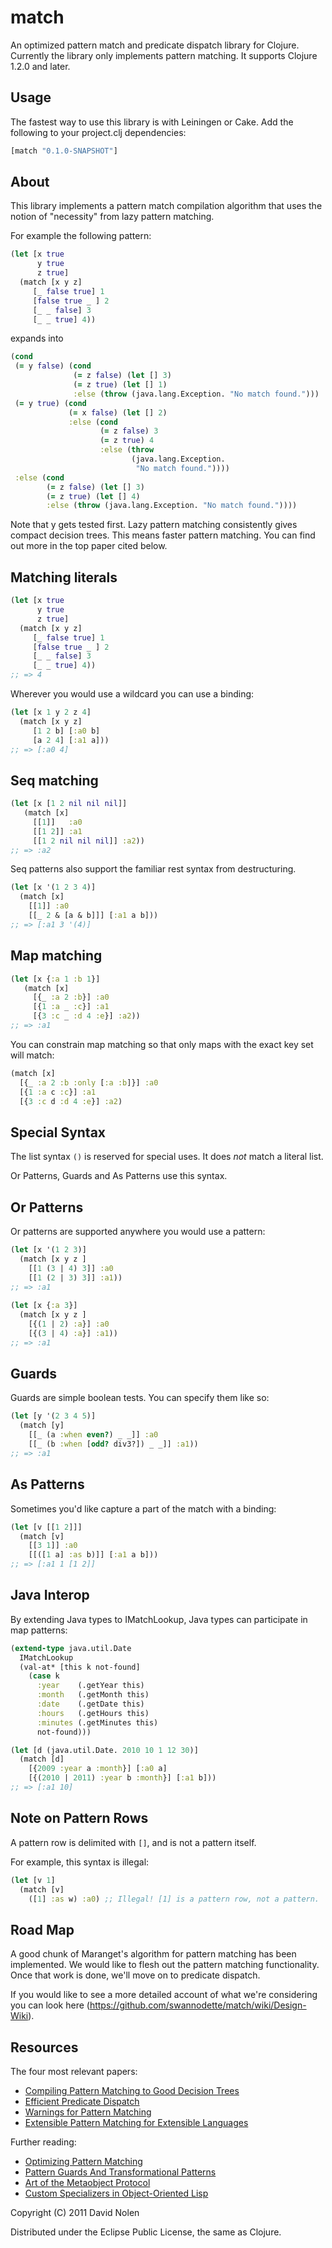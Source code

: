 match
====

An optimized pattern match and predicate dispatch library for Clojure. Currently the library only implements pattern matching. It supports Clojure 1.2.0 and later.

Usage
----

The fastest way to use this library is with Leiningen or Cake. Add the following to your project.clj dependencies:

```clojure
[match "0.1.0-SNAPSHOT"]
```

About
----

This library implements a pattern match compilation algorithm that uses the notion of "necessity" from lazy pattern matching.

For example the following pattern:

```clojure
(let [x true
      y true
      z true]
  (match [x y z]
     [_ false true] 1
     [false true _ ] 2
     [_ _ false] 3
     [_ _ true] 4))
```

expands into

```clojure
(cond
 (= y false) (cond
              (= z false) (let [] 3)
              (= z true) (let [] 1)
              :else (throw (java.lang.Exception. "No match found.")))
 (= y true) (cond
             (= x false) (let [] 2)
             :else (cond
                    (= z false) 3
                    (= z true) 4
                    :else (throw
                           (java.lang.Exception.
                            "No match found."))))
 :else (cond
        (= z false) (let [] 3)
        (= z true) (let [] 4)
        :else (throw (java.lang.Exception. "No match found."))))
```

Note that y gets tested first. Lazy pattern matching consistently gives compact decision trees. This means faster pattern matching. You can find out more in the top paper cited below.

Matching literals
----

```clojure
(let [x true
      y true
      z true]
  (match [x y z]
     [_ false true] 1
     [false true _ ] 2
     [_ _ false] 3
     [_ _ true] 4))
;; => 4
```

Wherever you would use a wildcard you can use a binding:

```clojure
(let [x 1 y 2 z 4]
  (match [x y z]
     [1 2 b] [:a0 b]
     [a 2 4] [:a1 a]))
;; => [:a0 4]
```

Seq matching
----

```clojure
(let [x [1 2 nil nil nil]]
   (match [x]
     [[1]]   :a0
     [[1 2]] :a1
     [[1 2 nil nil nil]] :a2))
;; => :a2
```

Seq patterns also support the familiar rest syntax from destructuring.

```clojure
(let [x '(1 2 3 4)]
  (match [x]
    [[1]] :a0
    [[_ 2 & [a & b]]] [:a1 a b]))
;; => [:a1 3 '(4)]
```

Map matching
----

```clojure
(let [x {:a 1 :b 1}]
   (match [x]
     [{_ :a 2 :b}] :a0
     [{1 :a _ :c}] :a1
     [{3 :c _ :d 4 :e}] :a2))
;; => :a1
```

You can constrain map matching so that only maps with the exact key set will match:

```clojure
(match [x]
  [{_ :a 2 :b :only [:a :b]}] :a0
  [{1 :a c :c}] :a1
  [{3 :c d :d 4 :e}] :a2)
```

Special Syntax
----

The list syntax `()` is reserved for special uses. It does *not* match a literal list.

Or Patterns, Guards and As Patterns use this syntax.


Or Patterns
----

Or patterns are supported anywhere you would use a pattern:

```clojure
(let [x '(1 2 3)]
  (match [x y z ]
    [[1 (3 | 4) 3]] :a0
    [[1 (2 | 3) 3]] :a1))
;; => :a1
    
(let [x {:a 3}]
  (match [x y z ]
    [{(1 | 2) :a}] :a0
    [{(3 | 4) :a}] :a1))
;; => :a1
```

Guards
----

Guards are simple boolean tests. You can specify them like so:

```clojure
(let [y '(2 3 4 5)]
  (match [y]
    [[_ (a :when even?) _ _]] :a0
    [[_ (b :when [odd? div3?]) _ _]] :a1))
;; => :a1
```

As Patterns
----

Sometimes you'd like capture a part of the match with a binding:

```clojure
(let [v [[1 2]]]
  (match [v]
    [[3 1]] :a0
    [[([1 a] :as b)]] [:a1 a b]))
;; => [:a1 1 [1 2]]
```

Java Interop
----

By extending Java types to IMatchLookup, Java types can participate in map patterns:

```clojure
(extend-type java.util.Date
  IMatchLookup
  (val-at* [this k not-found]
    (case k
      :year    (.getYear this)
      :month   (.getMonth this)
      :date    (.getDate this)
      :hours   (.getHours this)
      :minutes (.getMinutes this)
      not-found)))

(let [d (java.util.Date. 2010 10 1 12 30)]
  (match [d]
    [{2009 :year a :month}] [:a0 a]
    [{(2010 | 2011) :year b :month}] [:a1 b]))
;; => [:a1 10]
```

Note on Pattern Rows
----

A pattern row is delimited with `[]`, and is not a pattern itself.

For example, this syntax is illegal:

```clojure
(let [v 1]
  (match [v]
    ([1] :as w) :a0) ;; Illegal! [1] is a pattern row, not a pattern.
```

Road Map
----

A good chunk of Maranget's algorithm for pattern matching has been implemented. We would like to flesh out the pattern matching functionality. Once that work is done, we'll move on to predicate dispatch.

If you would like to see a more detailed account of what we're considering you can look here (https://github.com/swannodette/match/wiki/Design-Wiki).

Resources
----

The four most relevant papers:

* [Compiling Pattern Matching to Good Decision Trees](http://pauillac.inria.fr/~maranget/papers/ml05e-maranget.pdf)
* [Efficient Predicate Dispatch](http://citeseerx.ist.psu.edu/viewdoc/summary?doi=10.1.1.47.4553)
* [Warnings for Pattern Matching](http://moscova.inria.fr/~maranget/papers/warn/index.html)
* [Extensible Pattern Matching for Extensible Languages](http://www.ccs.neu.edu/home/samth/ifl2010-slides.pdf)

Further reading:
* [Optimizing Pattern Matching](http://citeseerx.ist.psu.edu/viewdoc/summary?doi=10.1.1.6.5507)
* [Pattern Guards And Transformational Patterns](http://citeseerx.ist.psu.edu/viewdoc/summary?doi=10.1.1.35.8851)
* [Art of the Metaobject Protocol](http://mitpress.mit.edu/catalog/item/default.asp?ttype=2&tid=3925)
* [Custom Specializers in Object-Oriented Lisp](http://citeseerx.ist.psu.edu/viewdoc/download?doi=10.1.1.144.405&rep=rep1&type=pdf)

Copyright (C) 2011 David Nolen

Distributed under the Eclipse Public License, the same as Clojure.
